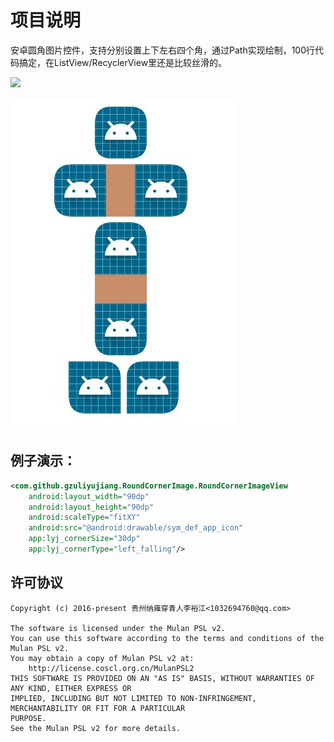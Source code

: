 # 项目说明

安卓圆角图片控件，支持分别设置上下左右四个角，通过Path实现绘制，100行代码搞定，在ListView/RecyclerView里还是比较丝滑的。

[![](https://jitpack.io/v/gzu-liyujiang/RoundCornerImageView.svg)](https://jitpack.io/#gzu-liyujiang/RoundCornerImageView)

![效果图](/screenshot.jpg)

## 例子演示：

```xml
<com.github.gzuliyujiang.RoundCornerImage.RoundCornerImageView
    android:layout_width="90dp"
    android:layout_height="90dp"
    android:scaleType="fitXY"
    android:src="@android:drawable/sym_def_app_icon"
    app:lyj_cornerSize="30dp"
    app:lyj_cornerType="left_falling"/>
```

## 许可协议

```text
Copyright (c) 2016-present 贵州纳雍穿青人李裕江<1032694760@qq.com>

The software is licensed under the Mulan PSL v2.
You can use this software according to the terms and conditions of the Mulan PSL v2.
You may obtain a copy of Mulan PSL v2 at:
    http://license.coscl.org.cn/MulanPSL2
THIS SOFTWARE IS PROVIDED ON AN "AS IS" BASIS, WITHOUT WARRANTIES OF ANY KIND, EITHER EXPRESS OR
IMPLIED, INCLUDING BUT NOT LIMITED TO NON-INFRINGEMENT, MERCHANTABILITY OR FIT FOR A PARTICULAR
PURPOSE.
See the Mulan PSL v2 for more details.
```

